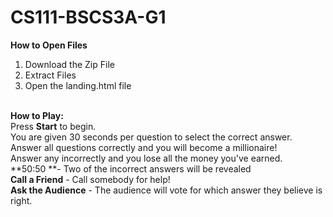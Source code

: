 # CS111-BSCS3A-G1

**How to Open Files**<br>
1. Download the Zip File<br>
2. Extract Files<br>
3. Open the landing.html file<br><br>

**How to Play:** <br>
Press **Start** to begin.<br>
You are given 30 seconds per question to select the correct answer.<br>
Answer all questions correctly and you will become a millionaire!<br>
Answer any incorrectly and you lose all the money you've earned.  <br>
**50:50 **- Two of the incorrect answers will be revealed<br>
**Call a Friend** - Call somebody for help!<br>
**Ask the Audience** - The audience will vote for which answer they believe is right.<br>
